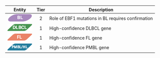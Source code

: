 |Entity|Tier|Description              |
|:----:|:----:|------------------------------|
|![BL](images/icons/BL_tier2.png) | 2 | Role of EBF1 mutations in BL requires confirmation|
|![DLBCL](images/icons/DLBCL_tier1.png) | 1 | High-confidence DLBCL gene|
|![FL](images/icons/FL_tier1.png) | 1 | High-confidence FL gene|
|![PMBL](images/icons/PMBL_tier1.png) | 1 | High-confidence PMBL gene|
